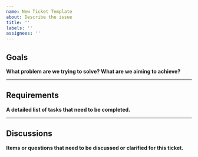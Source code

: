 ```yaml
---
name: New Ticket Template
about: Describe the issue
title: ''
labels: ''
assignees: ''
---
```


## Goals

**What problem are we trying to solve? What are we aiming to achieve?**

---

## Requirements

**A detailed list of tasks that need to be completed.**

---

## Discussions

**Items or questions that need to be discussed or clarified for this ticket.**
